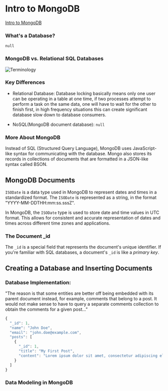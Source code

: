 # Intro to MongoDB

[Intro to MongoDB](https://git.generalassemb.ly/SEIR-2-21-23/course-materials/blob/main/unit-2/week-1/d4-ejs-partials-and-mongodb/4.3-mongodb-intro.md)

### What's a Database?
`null`

### MongoDB vs. Relational SQL Databases

![Terminology](https://i.imgur.com/XdV3hSs.png)

### Key Differences

- Relational Database: Database locking basically means only one user can be operating in a table at one time, if two processes attempt to perform a task on the same data, one will have to wait for the other to finish first, in high frequency situations this can create significant database slow down to database consumers.

- NoSQL(MongoDB document database): `null`

### More About MongoDB

Instead of SQL (Structured Query Language), MongoDB uses JavaScript-like syntax for communicating with the database. Mongo also stores its records in collections of documents that are formatted in a JSON-like syntax called BSON.

## MongoDB Documents
`ISODate` is a data type used in MongoDB to represent dates and times in a standardized format. The `ISODate` is represented as a string, in the format "YYYY-MM-DDTHH:mm:ss.sssZ".

In MongoDB, the `ISODate` type is used to store date and time values in UTC format. This allows for consistent and accurate representation of dates and times across different time zones and applications.

### The Document _id
The `_id` is a special field that represents the document's unique identifier. If you're familiar with SQL databases, a document's `_id` is like a *primary key*.

## Creating a Database and Inserting Documents

### Database Implementation:

"The reason is that some entities are better off being embedded with its parent document instead, for example, comments that belong to a post. It would not make sense to have to query a separate comments collection to obtain the comments for a given post..."

```js
{
  "_id": 1,
  "name": "John Doe",
  "email": "john.doe@example.com",
  "posts": [
    {
      "_id": 1,
      "title": "My First Post",
      "content": "Lorem ipsum dolor sit amet, consectetur adipiscing elit."
    }
  ]
}

```

### Data Modeling in MongoDB

